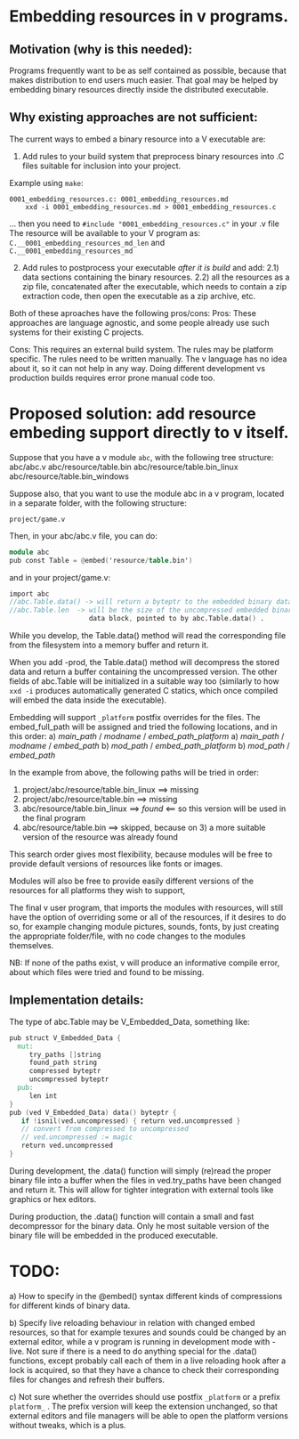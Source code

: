# Embedding resources in v programs.

## Motivation (why is this needed):
Programs frequently want to be as self contained as possible, because that
makes distribution to end users much easier. That goal may be helped by
embedding binary resources directly inside the distributed executable.

## Why existing approaches are not sufficient:

The current ways to embed a binary resource into a V executable are:
1) Add rules to your build system that preprocess binary resources
into .C files suitable for inclusion into your project.

Example using `make`:
```make
0001_embedding_resources.c: 0001_embedding_resources.md
	xxd -i 0001_embedding_resources.md > 0001_embedding_resources.c
```
... then you need to `#include "0001_embedding_resources.c"` in your .v file
The resource will be available to your V program as: 
`C.__0001_embedding_resources_md_len` and `C.__0001_embedding_resources_md`

2) Add rules to postprocess your executable *after it is build* and add:
2.1) data sections containing the binary resources.
2.2) all the resources as a zip file, concatenated after the
executable, which needs to contain a zip extraction code, then open
the executable as a zip archive, etc.

Both of these aproaches have the following pros/cons:
Pros: 
These approaches are language agnostic, and some people already use 
such systems for their existing C projects.

Cons: 
This requires an external build system.
The rules may be platform specific.
The rules need to be written manually.
The v language has no idea about it, so it can not help in any way.
Doing different development vs production builds requires error
prone manual code too.


# Proposed solution: add resource embeding support directly to v itself.

Suppose that you have a v module `abc`, with the following tree structure:
abc/abc.v
abc/resource/table.bin
abc/resource/table.bin_linux
abc/resource/table.bin_windows

Suppose also, that you want to use the module abc in a v program, 
located in a separate folder, with the following structure:
```
project/game.v 
```

Then, in your abc/abc.v file, you can do:
```v
module abc
pub const Table = @embed('resource/table.bin')
```

and in your project/game.v:
```v
import abc
//abc.Table.data() -> will return a byteptr to the embedded binary data
//abc.Table.len  -> will be the size of the uncompressed embedded binary 
                    data block, pointed to by abc.Table.data() .
```

While you develop, the Table.data() method will read the corresponding 
file from the filesystem into a memory buffer and return it.

When you add -prod, the Table.data() method will decompress the stored
data and return a buffer containing the uncompressed version.
The other fields of abc.Table will be initialized in a suitable way too
(similarly to how `xxd -i` produces automatically generated C statics,
which once compiled will embed the data inside the executable).

Embedding will support `_platform` postfix overrides for the files.
The embed_full_path will be assigned and tried the following locations, 
and in this order:
a) *main_path* / *modname* / *embed_path_platform*
a) *main_path* / *modname* / *embed_path*
b) *mod_path*  / *embed_path_platform*
b) *mod_path*  / *embed_path*

In the example from above, the following paths will be tried in order:
1) project/abc/resource/table.bin_linux  ==> missing
2) project/abc/resource/table.bin        ==> missing
3) abc/resource/table.bin_linux          ==> *found* <== 
                                         so this version will be used in the final program
4) abc/resource/table.bin                ==> skipped, because on 3) a more suitable version
                                         of the resource was already found

This search order gives most flexibility, because modules will be free
to provide default versions of resources like fonts or images.

Modules will also be free to provide easily different versions of the
resources for all platforms they wish to support,

The final v user program, that imports the modules with resources, 
will still have the option of overriding some or all of the resources,
if it desires to do so, for example changing module pictures, sounds, fonts,
by just creating the appropriate folder/file, with no code changes to
the modules themselves.


NB: If none of the paths exist, v will produce an informative compile error, 
about which files were tried and found to be missing.


## Implementation details:

The type of abc.Table may be V_Embedded_Data, something like:

```v
pub struct V_Embedded_Data {
  mut:
     try_paths []string
     found_path string
     compressed byteptr
     uncompressed byteptr
  pub:
     len int
}
pub (ved V_Embedded_Data) data() byteptr {
   if !isnil(ved.uncompressed) { return ved.uncompressed }
   // convert from compressed to uncompressed
   // ved.uncompressed := magic
   return ved.uncompressed
}
```

During development, the .data() function will simply (re)read the proper 
binary file into a buffer when the files in ved.try_paths have been changed and return it.
This will allow for tighter integration with external tools like graphics or hex editors.

During production, the .data() function will contain a small and 
fast decompressor for the binary data. Only he most suitable version 
of the binary file will be embedded in the produced executable.

# TODO:

a) How to specify in the @embed() syntax 
different kinds of compressions for different kinds of binary data.

b) Specify live reloading behaviour in relation with changed embed
resources, so that for example texures and sounds could be changed by
an external editor, while a v program is running in development mode
with -live. Not sure if there is a need to do anything special for the
.data() functions, except probably call each of them in a live
reloading hook after a lock is acquired, so that they have a chance to
check their corresponding files for changes and refresh their buffers.

c) Not sure whether the overrides should use postfix `_platform` or
a prefix `platform_` . The prefix version will keep the extension
unchanged, so that external editors and file managers will be able 
to open the platform versions without tweaks, which is a plus.
